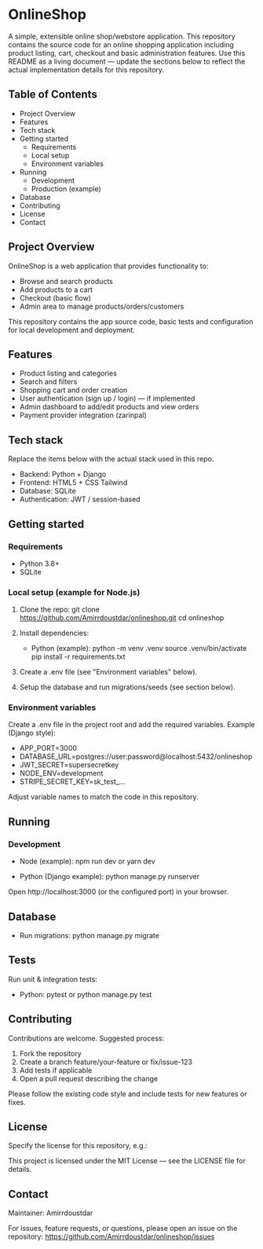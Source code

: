# OnlineShop

A simple, extensible online shop/webstore application. This repository contains the source code for an online shopping application including product listing, cart, checkout and basic administration features. Use this README as a living document — update the sections below to reflect the actual implementation details for this repository.


## Table of Contents

- Project Overview
- Features
- Tech stack
- Getting started
  - Requirements
  - Local setup
  - Environment variables
- Running
  - Development
  - Production (example)
- Database
- Contributing
- License
- Contact

## Project Overview

OnlineShop is a web application that provides functionality to:
- Browse and search products
- Add products to a cart
- Checkout (basic flow)
- Admin area to manage products/orders/customers

This repository contains the app source code, basic tests and configuration for local development and deployment.

## Features

- Product listing and categories
- Search and filters
- Shopping cart and order creation
- User authentication (sign up / login) — if implemented
- Admin dashboard to add/edit products and view orders
- Payment provider integration (zarinpal)

## Tech stack

Replace the items below with the actual stack used in this repo.

- Backend:  Python + Django 
- Frontend: HTML5 + CSS Tailwind
- Database: SQLite
- Authentication: JWT / session-based

## Getting started

### Requirements

- Python 3.8+ 
- SQLite

### Local setup (example for Node.js)

1. Clone the repo:
   git clone https://github.com/Amirrdoustdar/onlineshop.git
   cd onlineshop

2. Install dependencies:

   - Python (example):
     python -m venv .venv
     source .venv/bin/activate
     pip install -r requirements.txt

3. Create a .env file (see "Environment variables" below).

4. Setup the database and run migrations/seeds (see section below).

### Environment variables

Create a .env file in the project root and add the required variables. Example (Django style):

- APP_PORT=3000
- DATABASE_URL=postgres://user:password@localhost:5432/onlineshop
- JWT_SECRET=supersecretkey
- NODE_ENV=development
- STRIPE_SECRET_KEY=sk_test_...

Adjust variable names to match the code in this repository.

## Running

### Development

- Node (example):
  npm run dev
  or
  yarn dev

- Python (Django example):
  python manage.py runserver


Open http://localhost:3000 (or the configured port) in your browser.


## Database

- Run migrations:
   python manage.py migrate

## Tests

Run unit & integration tests:

- Python:
  pytest or python manage.py test


## Contributing

Contributions are welcome. Suggested process:
1. Fork the repository
2. Create a branch feature/your-feature or fix/issue-123
3. Add tests if applicable
4. Open a pull request describing the change

Please follow the existing code style and include tests for new features or fixes.

## License

Specify the license for this repository, e.g.:

This project is licensed under the MIT License — see the LICENSE file for details.

## Contact

Maintainer: Amirrdoustdar

For issues, feature requests, or questions, please open an issue on the repository: https://github.com/Amirrdoustdar/onlineshop/issues

